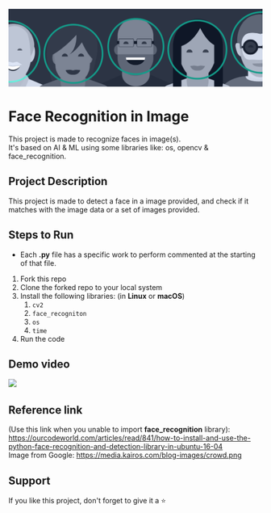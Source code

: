 ![](banner.png)
# Face Recognition in Image
This project is made to recognize faces in image(s). <br>
It's based on AI & ML using some libraries like: os, opencv & face_recognition.

## Project Description
This project is made to detect a face in a image provided, and check if it matches with the image data or a set of images provided.

## Steps to Run
- Each **.py** file has a specific work to perform commented at the starting of that file.
1. Fork this repo
2. Clone the forked repo to your local system
3. Install the following libraries: (in **Linux** or **macOS**)
   1. `cv2`
   2. `face_recogniton`
   3. `os`
   4. `time`
5. Run the code

## Demo video
![](demo.gif)

## Reference link
(Use this link when you unable to import **face_recognition** library): https://ourcodeworld.com/articles/read/841/how-to-install-and-use-the-python-face-recognition-and-detection-library-in-ubuntu-16-04 <br>
Image from Google: https://media.kairos.com/blog-images/crowd.png

## Support
If you like this project, don't forget to give it a ⭐
